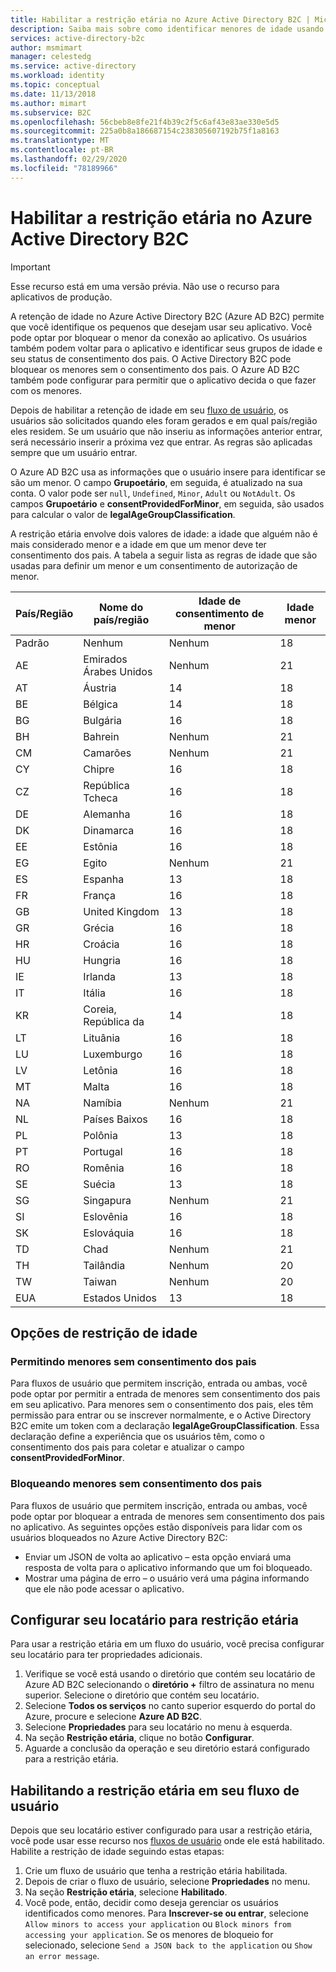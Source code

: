 ```yaml
---
title: Habilitar a restrição etária no Azure Active Directory B2C | Microsoft Docs
description: Saiba mais sobre como identificar menores de idade usando seu aplicativo.
services: active-directory-b2c
author: msmimart
manager: celestedg
ms.service: active-directory
ms.workload: identity
ms.topic: conceptual
ms.date: 11/13/2018
ms.author: mimart
ms.subservice: B2C
ms.openlocfilehash: 56cbeb8e8fe21f4b39c2f5c6af43e83ae330e5d5
ms.sourcegitcommit: 225a0b8a186687154c238305607192b75f1a8163
ms.translationtype: MT
ms.contentlocale: pt-BR
ms.lasthandoff: 02/29/2020
ms.locfileid: "78189966"
---
```

# <a name="enable-age-gating-in-azure-active-directory-b2c"></a>Habilitar a restrição etária no Azure Active Directory B2C

>[!IMPORTANT]
>Esse recurso está em uma versão prévia. Não use o recurso para aplicativos de produção.
>

A retenção de idade no Azure Active Directory B2C (Azure AD B2C) permite que você identifique os pequenos que desejam usar seu aplicativo. Você pode optar por bloquear o menor da conexão ao aplicativo. Os usuários também podem voltar para o aplicativo e identificar seus grupos de idade e seu status de consentimento dos pais. O Active Directory B2C pode bloquear os menores sem o consentimento dos pais. O Azure AD B2C também pode configurar para permitir que o aplicativo decida o que fazer com os menores.

Depois de habilitar a retenção de idade em seu [fluxo de usuário](user-flow-overview.md), os usuários são solicitados quando eles foram gerados e em qual país/região eles residem. Se um usuário que não inseriu as informações anterior entrar, será necessário inserir a próxima vez que entrar. As regras são aplicadas sempre que um usuário entrar.

O Azure AD B2C usa as informações que o usuário insere para identificar se são um menor. O campo **Grupoetário**, em seguida, é atualizado na sua conta. O valor pode ser `null`, `Undefined`, `Minor`, `Adult` ou `NotAdult`.  Os campos **Grupoetário** e **consentProvidedForMinor**, em seguida, são usados para calcular o valor de **legalAgeGroupClassification**.

A restrição etária envolve dois valores de idade: a idade que alguém não é mais considerado menor e a idade em que um menor deve ter consentimento dos pais. A tabela a seguir lista as regras de idade que são usadas para definir um menor e um consentimento de autorização de menor.

| País/Região | Nome do país/região | Idade de consentimento de menor | Idade menor |
| -------------- | ------------------- | ----------------- | --------- |
| Padrão | Nenhum | Nenhum | 18 |
| AE | Emirados Árabes Unidos | Nenhum | 21 |
| AT | Áustria | 14 | 18 |
| BE | Bélgica | 14 | 18 |
| BG | Bulgária | 16 | 18 |
| BH | Bahrein | Nenhum | 21 |
| CM | Camarões | Nenhum | 21 |
| CY | Chipre | 16 | 18 |
| CZ | República Tcheca | 16 | 18 |
| DE | Alemanha | 16 | 18 |
| DK | Dinamarca | 16 | 18 |
| EE | Estônia | 16 | 18 |
| EG | Egito | Nenhum | 21 |
| ES | Espanha | 13 | 18 |
| FR | França | 16 | 18 |
| GB | United Kingdom | 13 | 18 |
| GR | Grécia | 16 | 18 |
| HR | Croácia | 16 | 18 |
| HU | Hungria | 16 | 18 |
| IE | Irlanda | 13 | 18 |
| IT | Itália | 16 | 18 |
| KR | Coreia, República da | 14 | 18 |
| LT | Lituânia | 16 | 18 |
| LU | Luxemburgo | 16 | 18 |
| LV | Letônia | 16 | 18 |
| MT | Malta | 16 | 18 |
| NA | Namíbia | Nenhum | 21 |
| NL | Países Baixos | 16 | 18 |
| PL | Polônia | 13 | 18 |
| PT | Portugal | 16 | 18 |
| RO | Romênia | 16 | 18 |
| SE | Suécia | 13 | 18 |
| SG | Singapura | Nenhum | 21 |
| SI | Eslovênia | 16 | 18 |
| SK | Eslováquia | 16 | 18 |
| TD | Chad | Nenhum | 21 |
| TH | Tailândia | Nenhum | 20 |
| TW | Taiwan | Nenhum | 20 |
| EUA | Estados Unidos | 13 | 18 |

## <a name="age-gating-options"></a>Opções de restrição de idade

### <a name="allowing-minors-without-parental-consent"></a>Permitindo menores sem consentimento dos pais

Para fluxos de usuário que permitem inscrição, entrada ou ambas, você pode optar por permitir a entrada de menores sem consentimento dos pais em seu aplicativo. Para menores sem o consentimento dos pais, eles têm permissão para entrar ou se inscrever normalmente, e o Active Directory B2C emite um token com a declaração **legalAgeGroupClassification**. Essa declaração define a experiência que os usuários têm, como o consentimento dos pais para coletar e atualizar o campo **consentProvidedForMinor**.

### <a name="blocking-minors-without-parental-consent"></a>Bloqueando menores sem consentimento dos pais

Para fluxos de usuário que permitem inscrição, entrada ou ambas, você pode optar por bloquear a entrada de menores sem consentimento dos pais no aplicativo. As seguintes opções estão disponíveis para lidar com os usuários bloqueados no Azure Active Directory B2C:

- Enviar um JSON de volta ao aplicativo – esta opção enviará uma resposta de volta para o aplicativo informando que um foi bloqueado.
- Mostrar uma página de erro – o usuário verá uma página informando que ele não pode acessar o aplicativo.

## <a name="set-up-your-tenant-for-age-gating"></a>Configurar seu locatário para restrição etária

Para usar a restrição etária em um fluxo do usuário, você precisa configurar seu locatário para ter propriedades adicionais.

1. Verifique se você está usando o diretório que contém seu locatário de Azure AD B2C selecionando o **diretório +** filtro de assinatura no menu superior. Selecione o diretório que contém seu locatário.
2. Selecione **Todos os serviços** no canto superior esquerdo do portal do Azure, procure e selecione **Azure AD B2C**.
3. Selecione **Propriedades** para seu locatário no menu à esquerda.
2. Na seção **Restrição etária**, clique no botão **Configurar**.
3. Aguarde a conclusão da operação e seu diretório estará configurado para a restrição etária.

## <a name="enable-age-gating-in-your-user-flow"></a>Habilitando a restrição etária em seu fluxo de usuário

Depois que seu locatário estiver configurado para usar a restrição etária, você pode usar esse recurso nos [fluxos de usuário](user-flow-versions.md) onde ele está habilitado. Habilite a restrição de idade seguindo estas etapas:

1. Crie um fluxo de usuário que tenha a restrição etária habilitada.
2. Depois de criar o fluxo de usuário, selecione **Propriedades** no menu.
3. Na seção **Restrição etária**, selecione **Habilitado**.
4. Você pode, então, decidir como deseja gerenciar os usuários identificados como menores. Para **Inscrever-se ou entrar**, selecione `Allow minors to access your application` ou `Block minors from accessing your application`. Se os menores de bloqueio for selecionado, selecione `Send a JSON back to the application` ou `Show an error message`.




